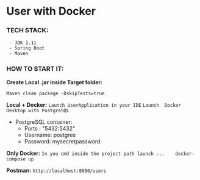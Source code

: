 # User with Docker

### TECH STACK:
     - JDK 1.11
     - Spring Boot
     - Maven

### HOW TO START IT:

**Create Local .jar inside Target folder:**

`Maven clean package -DskipTests=true`

**Local + Docker:** `Launch UserApplication in your IDE` `Launch  Docker Desktop with PostgreSQL `

* PostgreSQL container:
     * Ports : "5432:5432"
     * Username: postgres
     * Password: mysecretpassword

**Only Docker:** 
`In you cmd inside the project path launch ...    docker-compose up`

**Postman:**
`http://localhost:8080/users`
